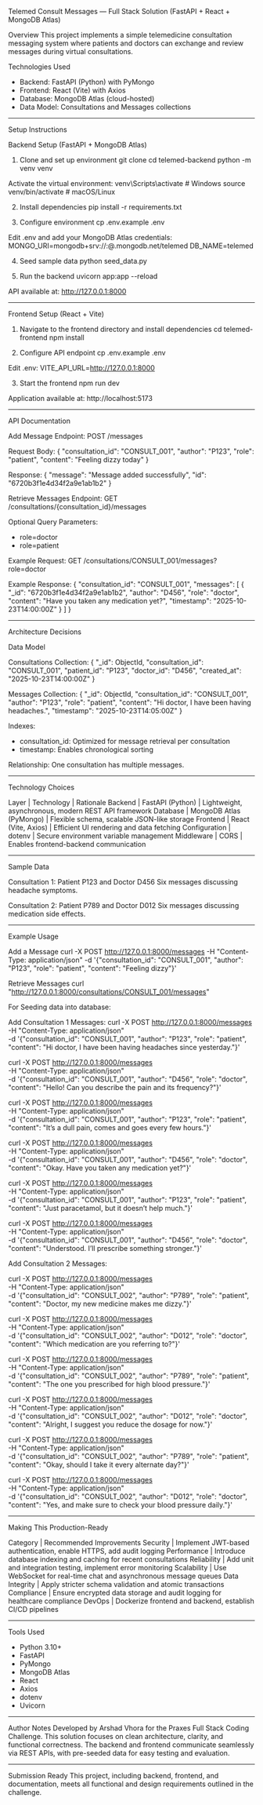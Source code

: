 Telemed Consult Messages — Full Stack Solution (FastAPI + React + MongoDB Atlas)

Overview
This project implements a simple telemedicine consultation messaging system where patients and doctors can exchange and review messages during virtual consultations.

Technologies Used
- Backend: FastAPI (Python) with PyMongo
- Frontend: React (Vite) with Axios
- Database: MongoDB Atlas (cloud-hosted)
- Data Model: Consultations and Messages collections

------------------------------------------------------------

Setup Instructions

Backend Setup (FastAPI + MongoDB Atlas)

1. Clone and set up environment
git clone <your-repo-url>
cd telemed-backend
python -m venv venv

Activate the virtual environment:
venv\Scripts\activate       # Windows
source venv/bin/activate      # macOS/Linux

2. Install dependencies
pip install -r requirements.txt

3. Configure environment
cp .env.example .env

Edit .env and add your MongoDB Atlas credentials:
MONGO_URI=mongodb+srv://<username>:<password>@<cluster>.mongodb.net/telemed
DB_NAME=telemed

4. Seed sample data
python seed_data.py

5. Run the backend
uvicorn app:app --reload

API available at: http://127.0.0.1:8000

------------------------------------------------------------

Frontend Setup (React + Vite)

1. Navigate to the frontend directory and install dependencies
cd telemed-frontend
npm install

2. Configure API endpoint
cp .env.example .env

Edit .env:
VITE_API_URL=http://127.0.0.1:8000

3. Start the frontend
npm run dev

Application available at: http://localhost:5173

------------------------------------------------------------

API Documentation

Add Message
Endpoint: POST /messages

Request Body:
{
  "consultation_id": "CONSULT_001",
  "author": "P123",
  "role": "patient",
  "content": "Feeling dizzy today"
}

Response:
{
  "message": "Message added successfully",
  "id": "6720b3f1e4d34f2a9e1ab1b2"
}

Retrieve Messages
Endpoint: GET /consultations/{consultation_id}/messages

Optional Query Parameters:
- role=doctor
- role=patient

Example Request:
GET /consultations/CONSULT_001/messages?role=doctor

Example Response:
{
  "consultation_id": "CONSULT_001",
  "messages": [
    {
      "_id": "6720b3f1e4d34f2a9e1ab1b2",
      "author": "D456",
      "role": "doctor",
      "content": "Have you taken any medication yet?",
      "timestamp": "2025-10-23T14:00:00Z"
    }
  ]
}

------------------------------------------------------------

Architecture Decisions

Data Model

Consultations Collection:
{
  "_id": ObjectId,
  "consultation_id": "CONSULT_001",
  "patient_id": "P123",
  "doctor_id": "D456",
  "created_at": "2025-10-23T14:00:00Z"
}

Messages Collection:
{
  "_id": ObjectId,
  "consultation_id": "CONSULT_001",
  "author": "P123",
  "role": "patient",
  "content": "Hi doctor, I have been having headaches.",
  "timestamp": "2025-10-23T14:05:00Z"
}

Indexes:
- consultation_id: Optimized for message retrieval per consultation
- timestamp: Enables chronological sorting

Relationship:
One consultation has multiple messages.

------------------------------------------------------------

Technology Choices

Layer | Technology | Rationale
Backend | FastAPI (Python) | Lightweight, asynchronous, modern REST API framework
Database | MongoDB Atlas (PyMongo) | Flexible schema, scalable JSON-like storage
Frontend | React (Vite, Axios) | Efficient UI rendering and data fetching
Configuration | dotenv | Secure environment variable management
Middleware | CORS | Enables frontend-backend communication

------------------------------------------------------------

Sample Data

Consultation 1: Patient P123 and Doctor D456
Six messages discussing headache symptoms.

Consultation 2: Patient P789 and Doctor D012
Six messages discussing medication side effects.

------------------------------------------------------------

Example Usage

Add a Message
curl -X POST http://127.0.0.1:8000/messages -H "Content-Type: application/json" -d '{"consultation_id": "CONSULT_001", "author": "P123", "role": "patient", "content": "Feeling dizzy"}'

Retrieve Messages
curl "http://127.0.0.1:8000/consultations/CONSULT_001/messages"

For Seeding data into database: 

Add Consultation 1 Messages:
curl -X POST http://127.0.0.1:8000/messages \
  -H "Content-Type: application/json" \
  -d '{"consultation_id": "CONSULT_001", "author": "P123", "role": "patient", "content": "Hi doctor, I have been having headaches since yesterday."}'

curl -X POST http://127.0.0.1:8000/messages \
  -H "Content-Type: application/json" \
  -d '{"consultation_id": "CONSULT_001", "author": "D456", "role": "doctor", "content": "Hello! Can you describe the pain and its frequency?"}'

curl -X POST http://127.0.0.1:8000/messages \
  -H "Content-Type: application/json" \
  -d '{"consultation_id": "CONSULT_001", "author": "P123", "role": "patient", "content": "It’s a dull pain, comes and goes every few hours."}'

curl -X POST http://127.0.0.1:8000/messages \
  -H "Content-Type: application/json" \
  -d '{"consultation_id": "CONSULT_001", "author": "D456", "role": "doctor", "content": "Okay. Have you taken any medication yet?"}'

curl -X POST http://127.0.0.1:8000/messages \
  -H "Content-Type: application/json" \
  -d '{"consultation_id": "CONSULT_001", "author": "P123", "role": "patient", "content": "Just paracetamol, but it doesn’t help much."}'

curl -X POST http://127.0.0.1:8000/messages \
  -H "Content-Type: application/json" \
  -d '{"consultation_id": "CONSULT_001", "author": "D456", "role": "doctor", "content": "Understood. I’ll prescribe something stronger."}'

Add Consultation 2 Messages:

curl -X POST http://127.0.0.1:8000/messages \
  -H "Content-Type: application/json" \
  -d '{"consultation_id": "CONSULT_002", "author": "P789", "role": "patient", "content": "Doctor, my new medicine makes me dizzy."}'

curl -X POST http://127.0.0.1:8000/messages \
  -H "Content-Type: application/json" \
  -d '{"consultation_id": "CONSULT_002", "author": "D012", "role": "doctor", "content": "Which medication are you referring to?"}'

curl -X POST http://127.0.0.1:8000/messages \
  -H "Content-Type: application/json" \
  -d '{"consultation_id": "CONSULT_002", "author": "P789", "role": "patient", "content": "The one you prescribed for high blood pressure."}'

curl -X POST http://127.0.0.1:8000/messages \
  -H "Content-Type: application/json" \
  -d '{"consultation_id": "CONSULT_002", "author": "D012", "role": "doctor", "content": "Alright, I suggest you reduce the dosage for now."}'

curl -X POST http://127.0.0.1:8000/messages \
  -H "Content-Type: application/json" \
  -d '{"consultation_id": "CONSULT_002", "author": "P789", "role": "patient", "content": "Okay, should I take it every alternate day?"}'

curl -X POST http://127.0.0.1:8000/messages \
  -H "Content-Type: application/json" \
  -d '{"consultation_id": "CONSULT_002", "author": "D012", "role": "doctor", "content": "Yes, and make sure to check your blood pressure daily."}'


------------------------------------------------------------

Making This Production-Ready

Category | Recommended Improvements
Security | Implement JWT-based authentication, enable HTTPS, add audit logging
Performance | Introduce database indexing and caching for recent consultations
Reliability | Add unit and integration testing, implement error monitoring
Scalability | Use WebSocket for real-time chat and asynchronous message queues
Data Integrity | Apply stricter schema validation and atomic transactions
Compliance | Ensure encrypted data storage and audit logging for healthcare compliance
DevOps | Dockerize frontend and backend, establish CI/CD pipelines

------------------------------------------------------------

Tools Used
- Python 3.10+
- FastAPI
- PyMongo
- MongoDB Atlas
- React
- Axios
- dotenv
- Uvicorn

------------------------------------------------------------

Author Notes
Developed by Arshad Vhora for the Praxes Full Stack Coding Challenge.
This solution focuses on clean architecture, clarity, and functional correctness.
The backend and frontend communicate seamlessly via REST APIs, with pre-seeded data for easy testing and evaluation.

------------------------------------------------------------

Submission Ready
This project, including backend, frontend, and documentation, meets all functional and design requirements outlined in the challenge.
